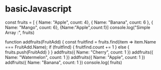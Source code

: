 # basicJavascript
 const fruits = [
    { Name: "Apple", count: 4},
    { Name: "Banana", count: 6 },
    { Name: "Mango", count: 6},
     {Name:"Apple",count:1}]
console.log("Simple Array :", fruits)

function addfruits(FruitAdd) {
    const fruitfind = fruits.find(item => item.Name === FruitAdd.Name);
    if (fruitfind) {
        fruitfind.count += 1
    }
    else {
        fruits.push(FruitAdd)
    }
}
addfruits({ Name: "Cherry", count: 1 })
addfruits({ Name: "Watermelon", count: 1 })
addfruits({ Name: "Apple", count: 1 })
addfruits({ Name: "Banana", count: 1 })
console.log( fruits)
